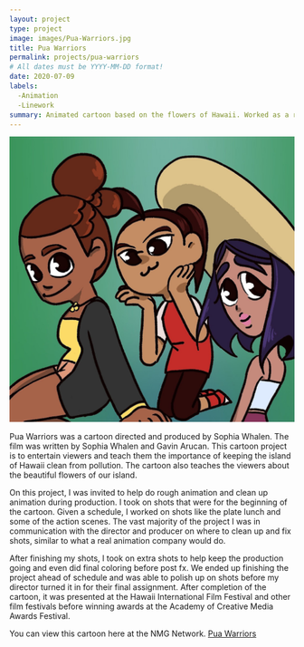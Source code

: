 ```yaml
---
layout: project
type: project
image: images/Pua-Warriors.jpg
title: Pua Warriors
permalink: projects/pua-warriors
# All dates must be YYYY-MM-DD format!
date: 2020-07-09
labels:
  -Animation
  -Linework
summary: Animated cartoon based on the flowers of Hawaii. Worked as a rough animator and clean up artist.
---
```


<img class="ui medium right floated rounded image" src="../images/Pua-Warriors.jpg">

Pua Warriors was a cartoon directed and produced by Sophia Whalen. The film was written by Sophia Whalen and Gavin Arucan. This cartoon project
is to entertain viewers and teach them the importance of keeping the island of Hawaii clean from pollution. The cartoon also teaches the viewers
about the beautiful flowers of our island. 

On this project, I was invited to help do rough animation and clean up animation during production. I took on shots that were for the beginning of the
cartoon. Given a schedule, I worked on shots like the plate lunch and some of the action scenes. The vast majority of the project I was in communication with the
director and producer on where to clean up and fix shots, similar to what a real animation company would do. 

After finishing my shots, I took on extra shots to help keep the production going and even did final coloring before post fx. We ended up finishing 
the project ahead of schedule and was able to polish up on shots before my director turned it in for their final assignment. After completion of the cartoon, 
it was presented at the Hawaii International Film Festival and other film festivals before winning awards at the Academy of Creative Media Awards Festival. 

You can view this cartoon here at the NMG Network. [Pua Warriors](https://drive.google.com/file/d/1YX2OlIwxSB639diVJZMZ_fb0wWQZszz8/view?usp=sharing)


 
